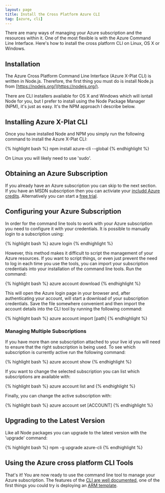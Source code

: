 ```yaml
---
layout: page
title: Install the Cross Platform Azure CLI
tag: [azure, cli]
---
```


There are many ways of managing your Azure subscription and the
resources within it. One of the most flexible is with the Azure
Command Line Interface. Here's how to install the cross platform CLI
on Linux, OS X or Windows.

## Installation

The Azure Cross Platform Command Line Interface (Azure X-Plat CLI) is
written in Node.js. Therefore, the first thing you must do is install
Node.js from [https://nodejs.org/](https://nodejs.org/).

There are CLI installers available for OS X and Windows which will
isntall Node for you, but I prefer to install using the Node Package
Manager (NPM), it's just as easy. It's the NPM approach I describe
below.

## Installing Azure X-Plat CLI

Once you have installed Node and NPM you simply run the following
command to install the Azure X-Plat CLI:

{% highlight bash %}
npm install azure-cli --global
{% endhighlight %}

On Linux you will likely need to use 'sudo'.

## Obtaining an Azure Subscription

If you already have an Azure subscription you can skip to the next
section. If you have an MSDN subscription then you can activiate your
[includd Azure
credits](http://azure.microsoft.com/pricing/member-offers/msdn-benefits-details/). Alternatively
you can start a [free
trial](http://www.windowsazure.com/en-us/pricing/free-trial/?WT.mc_id=AA4C1C935).

## Configuring your Azure Subscription

In order for the command line tools to work with your Azure
subscription you need to configure it with your credentials. It is
possible to manually login to a subscription using:

{% highlight bash %}
azure login 
{% endhighlight %}

However, this method makes it difficult to script the management of
your Azure resources. If you want to script things, or even just
prevent the need to log in each time you use the tools, you can import
your subscription credentials into your installation of the command
line tools. Run the command:

{% highlight bash %}
azure account download 
{% endhighlight %}

This will open the Azure login page in your browser and, after
authenticating your account, will start a download of your
subscription credentials. Save the file somewhere convenient and then
import the account details into the CLI tool by running the following
command:

{% highlight bash %}
azure account import [path] 
{% endhighlight %}

### Managing Multiple Subscriptions

If you have more than one subscription attached to your live id you
will need to ensure that the right subscription is being used. To see
which subscription is currently active run the following command:

{% highlight bash %}
azure account show
{% endhighlight %}

If you want to change the selected subscription you can list which
subscriptions are available with:

{% highlight bash %}
azure account list and
{% endhighlight %}

Finally, you can change the active subscription with:

{% highlight bash %}
azure account set [ACCOUNT] 
{% endhighlight %}

## Upgrading to the Latest Version

Like all Node packages you can upgrade to the latest version with the
'upgrade' command:

{% highlight bash %}
npm -g upgrade azure-cli
{% endhighlight %}

## Using the Azure cross platform CLI Tools

That's it! You are now ready to use the command line tool to manage
your Azure subscription. The features of the [CLI are well
documented](https://azure.microsoft.com/en-us/documentation/articles/virtual-machines-command-line-tools/),
one of the first things you could try is deploying an [ARM
template](http://azure.microsoft.com/en-us/documentation/templates/).

